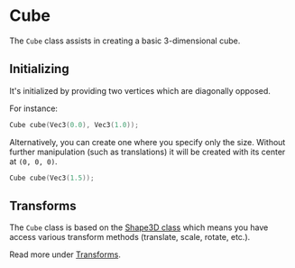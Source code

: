 # Cube

The ``Cube`` class assists in creating a basic 3-dimensional cube.

## Initializing
It's initialized by providing two vertices which are diagonally opposed.

For instance:
````c++
Cube cube(Vec3(0.0), Vec3(1.0));
````

Alternatively, you can create one where you specify only the size.
Without further manipulation (such as translations) it will be created with
its center at ``(0, 0, 0)``.

````c++
Cube cube(Vec3(1.5));
````

## Transforms

The ``Cube`` class is based on the [Shape3D class](shapes.md) which
means you have access various transform methods (translate, scale, rotate, etc.).

Read more under [Transforms](transforms.md).